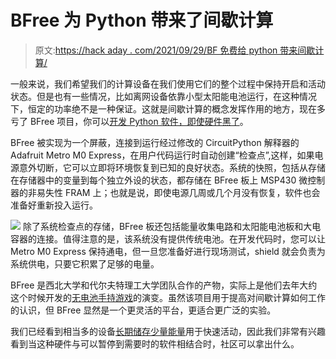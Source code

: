 # BFree 为 Python 带来了间歇计算

> 原文:[https://hack aday . com/2021/09/29/BF 免费给 python 带来间歇计算/](https://hackaday.com/2021/09/29/bfree-brings-intermittent-computing-to-python/)

一般来说，我们希望我们的计算设备在我们使用它们的整个过程中保持开启和活动状态。但是也有一些情况，比如离网设备依靠小型太阳能电池运行，在这种情况下，恒定的功率绝不是一种保证。这就是间歇计算的概念发挥作用的地方，现在多亏了 BFree 项目，你可以[开发 Python 软件，即使硬件黑了](https://github.com/tudssl/bfree)。

BFree 被实现为一个屏蔽，连接到运行经过修改的 CircuitPython 解释器的 Adafruit Metro M0 Express，在用户代码运行时自动创建“检查点”,这样，如果电源意外切断，它可以立即将环境恢复到已知的良好状态。系统的快照，包括从存储在存储器中的变量到每个独立外设的状态，都存储在 BFree 板上 MSP430 微控制器的非易失性 FRAM 上；也就是说，即使电源几周或几个月没有恢复，软件也会准备好重新投入运行。

[![](../Images/4df05ba9f19123b88dcc314e6a79d2d8.png)](https://hackaday.com/wp-content/uploads/2021/09/bfree_detail1.jpg) 除了系统检查点的存储，BFree 板还包括能量收集电路和太阳能电池板和大电容器的连接。值得注意的是，该系统没有提供传统电池。在开发代码时，您可以让 Metro M0 Express 保持通电，但一旦您准备好进行现场测试，shield 就会负责为系统供电，只要它积累了足够的电量。

BFree 是西北大学和代尔夫特理工大学团队合作的产物，实际上是他们去年大约这个时候开发的[无电池手持游戏](https://hackaday.com/2020/09/11/game-boy-plays-forever/)的演变。虽然该项目用于提高对间歇计算如何工作的认识，但 BFree 显然是一个更灵活的平台，更适合更广泛的实验。

我们已经看到相当多的设备[长期储存少量能量](https://hackaday.com/2021/07/14/tetris-handheld-powered-by-tritium-cell-eventually/)用于快速活动，因此我们非常有兴趣看到当这种硬件与可以暂停到需要时的软件相结合时，社区可以拿出什么。